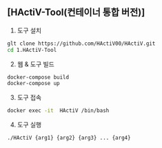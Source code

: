 <h2> [HActiV-Tool(컨테이너 통합 버전)] </h2>

  1. 도구 설치
  ```bash
  glt clone https://github.com/HActiV00/HActiV.git
  cd 1.HActiV-Tool
  ```
  2. 웹 & 도구 빌드
  ```bash
  docker-compose build
  docker-compose up
  ```

  3. 도구 접속
  ```bash
  docker exec -it  HActiV /bin/bash
  ```

  4. 도구 실행
  ```bash
  ./HActiV {arg1} {arg2} {arg3} ... {arg4}
  ```
